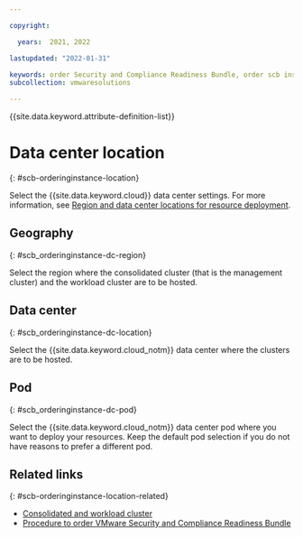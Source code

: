 ```yaml
---

copyright:

  years:  2021, 2022

lastupdated: "2022-01-31"

keywords: order Security and Compliance Readiness Bundle, order scb instances, order vcs scb
subcollection: vmwaresolutions

---
```


{{site.data.keyword.attribute-definition-list}}

# Data center location
{: #scb-orderinginstance-location}

Select the {{site.data.keyword.cloud}} data center settings. For more information, see [Region and data center locations for resource deployment](/docs/overview?topic=overview-locations).

## Geography
{: #scb_orderinginstance-dc-region}

Select the region where the consolidated cluster (that is the management cluster) and the workload cluster are to be hosted.

## Data center
{: #scb_orderinginstance-dc-location}

Select the {{site.data.keyword.cloud_notm}} data center where the clusters are to be hosted.

## Pod
{: #scb_orderinginstance-dc-pod}

Select the {{site.data.keyword.cloud_notm}} data center pod where you want to deploy your resources. Keep the default pod selection if you do not have reasons to prefer a different pod.

## Related links
{: #scb-orderinginstance-location-related}

* [Consolidated and workload cluster](/docs/vmwaresolutions?topic=vmwaresolutions-scb-orderinginstance-consoli)
* [Procedure to order VMware Security and Compliance Readiness Bundle](/docs/vmwaresolutions?topic=vmwaresolutions-scb-orderinginstance-procedure)
